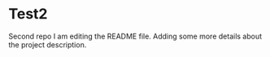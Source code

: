 # Test2
Second repo
I am editing the README file. Adding some more details about the project description.
